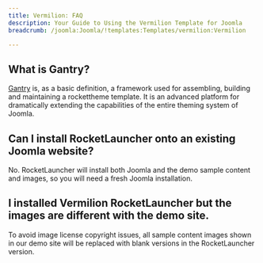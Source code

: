 ```yaml
---
title: Vermilion: FAQ
description: Your Guide to Using the Vermilion Template for Joomla
breadcrumb: /joomla:Joomla/!templates:Templates/vermilion:Vermilion

---
```



What is Gantry?
-----

[Gantry][gantry] is, as a basic definition, a framework used for assembling, building and maintaining a rockettheme template. It is an advanced platform for dramatically extending the capabilities of the entire theming system of Joomla.

Can I install RocketLauncher onto an existing Joomla website?
-----

No. RocketLauncher will install both Joomla and the demo sample content and images, so you will need a fresh Joomla installation.

I installed Vermilion RocketLauncher but the images are different with the demo site.
-----

To avoid image license copyright issues, all sample content images shown in our demo site will be replaced with blank versions in the RocketLauncher version.

[gantry]: http://gantry.org/